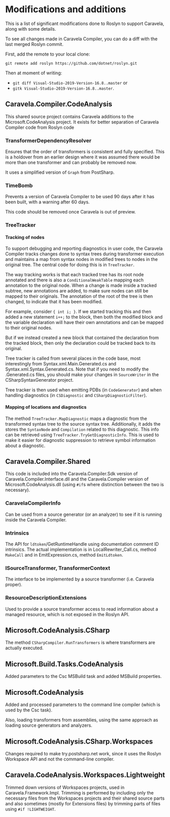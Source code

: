 # Modifications and additions

This is a list of significant modifications done to Roslyn to support Caravela, along with some details.

To see all changes made in Caravela Compiler, you can do a diff with the last merged Roslyn commit.

First, add the remote to your local clone:

```
git remote add roslyn https://github.com/dotnet/roslyn.git
```

Then at moment of writing:

* `git diff Visual-Studio-2019-Version-16.8..master` or 
* `gitk Visual-Studio-2019-Version-16.8..master`.

## Caravela.Compiler.CodeAnalysis

This shared source project contains Caravela additions to the Microsoft.CodeAnalysis project. It exists for better separation of Caravela Compiler code from Roslyn code

### TransformerDependencyResolver

Ensures that the order of transformers is consistent and fully specified. This is a holdover from an earlier design where it was assumed there would be more than one transformer and can probably be removed now.

It uses a simplified version of `Graph` from PostSharp.

### TimeBomb

Prevents a version of Caravela Compiler to be used 90 days after it has been built, with a warning after 60 days.

This code should be removed once Caravela is out of preview.

### TreeTracker

#### Tracking of nodes

To support debugging and reporting diagnostics in user code, the Caravela Compiler tracks changes done to syntax trees during transformer execution and maintains a map from syntax nodes in modified trees to nodes in the original tree. The central code for doing this is in `TreeTracker`.

The way tracking works is that each tracked tree has its root node annotated and there is also a `ConditionalWeakTable` mapping each annotation to the original node. When a change is made inside a tracked subtree, new annotations are added, to make sure nodes can still be mapped to their originals. The annotation of the root of the tree is then changed, to indicate that it has been modified.

For example, consider `{ int i; }`. If we started tracking this and then added a new statement `i++;` to the block, then both the modified block and the variable declaration will have their own annotations and can be mapped to their original nodes.

But if we instead created a new block that contained the declaration from the tracked block, then only the declaration could be tracked back to its original.

Tree tracker is called from several places in the code base, most interestingly from Syntax.xml.Main.Generated.cs and Syntax.xml.Syntax.Generated.cs. 
Note that if you need to modify the .Generated.cs files, you should make your changes in `SourceWriter` in the CSharpSyntaxGenerator project.

Tree tracker is then used when emitting PDBs (in `CodeGenerator`) and when handling diagnostics (in `CSDiagnostic` and `CSharpDiagnosticFilter`).

#### Mapping of locations and diagnostics

The method `TreeTracker.MapDiagnostic` maps a diagnostic from the transformed syntax tree to the source syntax tree. Additionally, it adds the stores the `SyntaxNode` and `Compilation` related to this diagnostic. This info can be retrieved using `TreeTracker.TryGetDiagnosticInfo`. This is used to make it easier for diagnostic suppression to retrieve symbol information about a diagnostic.  

## Caravela.Compiler.Shared

This code is included into the Caravela.Compiler.Sdk version of Caravela.Compiler.Interface.dll and the Caravela.Compiler version of Microsoft.CodeAnalysis.dll (using `#if`s where distinction between the two is necessary).

### CaravelaCompilerInfo

Can be used from a source generator (or an analyzer) to see if it is running inside the Caravela Compiler.

### Intrinsics

The API for `ldtoken`/GetRuntimeHandle using documentation comment ID intrinsics. The actual implementation is in LocalRewriter_Call.cs, method `MakeCall` and in EmitExpression.cs, method `EmitLdtoken`.

### ISourceTransformer, TransformerContext

The interface to be implemented by a source transformer (i.e. Caravela proper).

### ResourceDescriptionExtensions

Used to provide a source transformer access to read information about a managed resource, which is not exposed in the Roslyn API.

## Microsoft.CodeAnalysis.CSharp

The method `CSharpCompiler.RunTransformers` is where transformers are actually executed.

## Microsoft.Build.Tasks.CodeAnalysis

Added parameters to the Csc MSBuild task and added MSBuild properties.

## Microsoft.CodeAnalysis

Added and processed parameters to the command line compiler (which is used by the Csc task).

Also, loading transformers from assemblies, using the same approach as loading source generators and analyzers.

## Microsoft.CodeAnalysis.CSharp.Workspaces

Changes required to make try.postsharp.net work, since it uses the Roslyn Workspace API and not the command-line compiler.

## Caravela.CodeAnalysis.Workspaces.Lightweight

Trimmed down versions of Workspaces projects, used in Caravela.Framework.Impl. Trimming is performed by including only the necessary files from the Workspaces projects and their shared source parts and also sometimes (mostly for Extensions files) by trimming parts of files using `#if !LIGHTWEIGHT`.